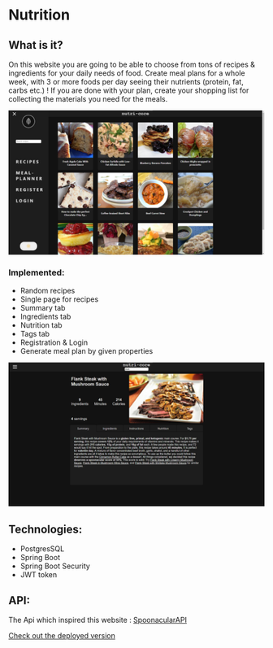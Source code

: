# Nutrition

## What is it?

On this website you are going to be able to choose from tons of recipes & ingredients for your daily needs of food.
Create meal plans for a whole week, with 3 or more foods per day seeing their nutrients (protein, fat, carbs etc.) !
If you are done with your plan, create your shopping list for collecting the materials you need for the meals.

![image](./src/main/resources/images/darkmainpage.png)

### Implemented:

- Random recipes
- Single page for recipes
- Summary tab
- Ingredients tab
- Nutrition tab
- Tags tab
- Registration & Login
- Generate meal plan by given properties

![image](./src/main/resources/images/dark.png)

## Technologies: 

- PostgresSQL
- Spring Boot
- Spring Boot Security
- JWT token

## API:
The Api which inspired this website : [SpoonacularAPI](https://spoonacular.com/food-api)

[Check out the deployed version](https://nutri-core.netlify.app)
